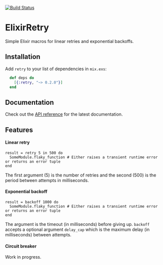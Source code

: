 [![Build Status](https://travis-ci.org/safwank/ElixirRetry.svg?branch=master)](https://travis-ci.org/safwank/ElixirRetry)

# ElixirRetry

Simple Elixir macros for linear retries and exponential backoffs.

## Installation

Add `retry` to your list of dependencies in `mix.exs`:

```elixir
  def deps do
    [{:retry, "~> 0.2.0"}]
  end
```

## Documentation

Check out the [API reference](https://hexdocs.pm/retry/Retry.html) for the latest documentation.

## Features

#### Linear retry

```
result = retry 5 in 500 do
  SomeModule.flaky_function # Either raises a transient runtime error or returns an error tuple
end
```
The first argument (5) is the number of retries and the second (500) is the period between attempts in milliseconds.

#### Exponential backoff

```
result = backoff 1000 do
  SomeModule.flaky_function # Either raises a transient runtime error or returns an error tuple
end
```
The argument is the timeout (in milliseconds) before giving up. `backoff` accepts a optional argument `delay_cap` which is the maximum delay (in milliseconds) between attempts.

#### Circuit breaker
Work in progress.
